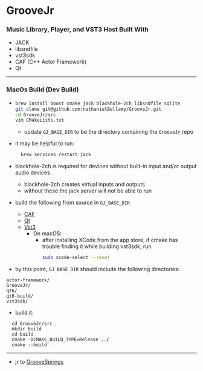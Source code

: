 # GrooveJr
### Music Library, Player, and VST3 Host Built With
- JACK
- libsndfile
- vst3sdk
- CAF (C++ Actor Framework)
- Qt

---

### MacOs Build (Dev Build)

- ```bash
  brew install boost cmake jack blackhole-2ch libsndfile sqlite
  git clone git@github.com:nathanielBellamy/GrooveJr.git 
  cd GrooveJr/src
  vim CMakeLists.txt
  ```
  - update `GJ_BASE_DIR` to be the directory containing the `GrooveJr` repo
 
- it may be helpful to run: 
  ```bash
    brew services restart jack
  ```
- blackhole-2ch is required for devices without built-in input and/or output audio devices
  - blackhole-2ch creates virtual inputs and outputs
  - without these the jack server will not be able to run 

- build the following from source in `GJ_BASE_DIR`
  - [CAF](https://www.actor-framework.org/)
  - [Qt](https://www.qt.io/)
  - [Vst3](https://github.com/steinbergmedia/vst3sdk)
    - On macOS:
      - after installing XCode from the app store, if cmake has trouble finding it while
        building vst3sdk, run
        ```bash 
        sudo xcode-select --reset
        ```
- by this point, `GJ_BASE_DIR` should include the following directories:
```
actor-framework/
GrooveJr/
qt6/
qt6-build/
vst3sdk/
```

- build it:
```
  cd GrooveJr/src
  mkdir build
  cd build
  cmake -DCMAKE_BUILD_TYPE=Release ../
  cmake --build .
```
___

- jr to [GrooveSprings](https://github.com/nathanielBellamy/GrooveSprings)